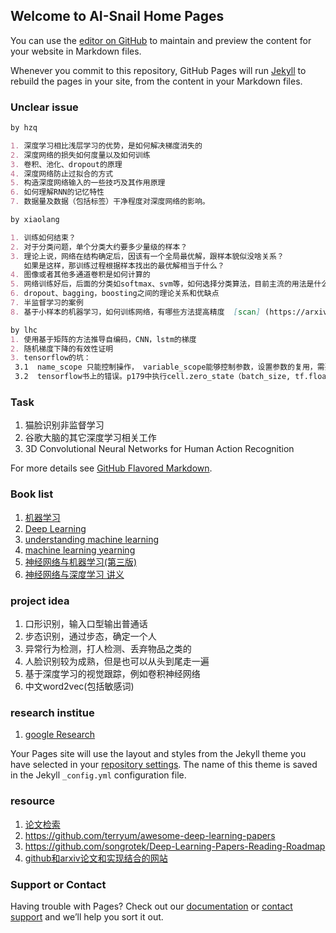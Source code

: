 ## Welcome to AI-Snail Home Pages

You can use the [editor on GitHub](https://github.com/ai-snail/lab/edit/master/README.md) to maintain and preview the content for your website in Markdown files.

Whenever you commit to this repository, GitHub Pages will run [Jekyll](https://jekyllrb.com/) to rebuild the pages in your site, from the content in your Markdown files.

### Unclear issue

```markdown
by hzq

1. 深度学习相比浅层学习的优势，是如何解决梯度消失的
2. 深度网络的损失如何度量以及如何训练
3. 卷积、池化、dropout的原理
4. 深度网络防止过拟合的方式
5. 构造深度网络输入的一些技巧及其作用原理
6. 如何理解RNN的记忆特性
7. 数据量及数据（包括标签）干净程度对深度网络的影响。
```

```markdown
by xiaolang

1. 训练如何结束？
2. 对于分类问题，单个分类大约要多少量级的样本？
3. 理论上说，网络在结构确定后，因该有一个全局最优解，跟样本貌似没啥关系？
   如果是这样，那训练过程根据样本找出的最优解相当于什么？
4. 图像或者其他多通道卷积是如何计算的
5. 网络训练好后，后面的分类如softmax、svm等，如何选择分类算法，目前主流的用法是什么，输出文档
6. dropout、bagging，boosting之间的理论关系和优缺点
7. 半监督学习的案例
8. 基于小样本的机器学习，如何训练网络，有哪些方法提高精度  [scan] (https://arxiv.org/abs/1707.03389).

```

```markdown
by lhc
1. 使用基于矩阵的方法推导自编码，CNN，lstm的梯度
2. 随机梯度下降的有效性证明
3. tensorflow的坑：
 3.1  name_scope 只能控制操作， variable_scope能够控制参数，设置参数的复用，需要使用variable_scope能够控制参数，需要理解tf中的共享变量的意义
 3.2  tensorflow书上的错误。p179中执行cell.zero_state（batch_size, tf.float32）会出错，这是因为在执行的时候evaluation的时候，在批量传入测试样本的时候，不能保证每次的batch_size都是一样的，会出现错误， 可以采用： batch_size_t = tf.shape(x_in)[0]，动态初始化，   tensorflow实战这本书很坑。。
```

### Task
1. 猫脸识别非监督学习
2. 谷歌大脑的其它深度学习相关工作
3. 3D Convolutional Neural Networks for Human Action Recognition

For more details see [GitHub Flavored Markdown](https://guides.github.com/features/mastering-markdown/).

### Book list

1. [机器学习](https://book.douban.com/subject/26708119/)
2. [Deep Learning](https://github.com/exacity/deeplearningbook-chinese)
3. [understanding machine learning](https://book.douban.com/subject/25737750/)
4. [machine learning yearning](http://www.mlyearning.org/)
5. [神经网络与机器学习(第三版)](https://book.douban.com/subject/5952531/)
6. [神经网络与深度学习 讲义](http://download.csdn.net/detail/zkyliufeng/9353123)

### project idea
1. 口形识别，输入口型输出普通话
2. 步态识别，通过步态，确定一个人
3. 异常行为检测，打人检测、丢弃物品之类的
4. 人脸识别较为成熟，但是也可以从头到尾走一遍
5. 基于深度学习的视觉跟踪，例如卷积神经网络
6. 中文word2vec(包括敏感词)

### research institue
1. [google Research](https://research.googleblog.com/)

Your Pages site will use the layout and styles from the Jekyll theme you have selected in your [repository settings](https://github.com/ai-snail/lab/settings). The name of this theme is saved in the Jekyll `_config.yml` configuration file.

### resource 
1. [论文检索](http://sci-hub.cc)
2. https://github.com/terryum/awesome-deep-learning-papers
3. https://github.com/songrotek/Deep-Learning-Papers-Reading-Roadmap
4. [github和arxiv论文和实现结合的网站](http://www.gitxiv.com/)
### Support or Contact

Having trouble with Pages? Check out our [documentation](https://help.github.com/categories/github-pages-basics/) or [contact support](https://github.com/contact) and we’ll help you sort it out.
